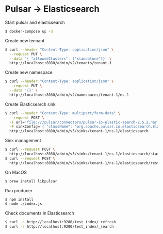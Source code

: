 # Pulsar -> Elasticsearch

Start pulsar and elasticsearch
```sh
$ docker-compose up -d
```

Create new tennant
```sh
$ curl --header "Content-Type: application/json" \
  --request PUT \
  --data '{ "allowedClusters": ["standalone"]}' \
  http://localhost:8080/admin/v2/tenants/tenant-1
```

Create new namespace
```sh
$ curl --header "Content-Type: application/json" \
  --request PUT \
  --data '{}' \
  http://localhost:8080/admin/v2/namespaces/tenant-1/ns-1  
```

Create Elasticsearch sink
```sh 
$ curl --header "Content-Type: multipart/form-data" \
  --request POST \
  -F url='file:///pulsar/connectors/pulsar-io-elastic-search-2.5.2.nar;type=text/plain' \
  -F sinkConfig='{ "className": "org.apache.pulsar.io.elasticsearch.ElasticSearchSink", "archive": "/pulsar/connectors/pulsar-io-elastic-search-2.5.2.nar", "inputs": ["persistent://tenant-1/ns-1/elastic-test"], "processingGuarantees": "EFFECTIVELY_ONCE", "parallelism": 1, "configs": {"elasticSearchUrl": "http://elasticsearch:9200", "indexName": "test_index" } };type=application/json' \
  http://localhost:8080/admin/v3/sinks/tenant-1/ns-1/elasticsearch
```

Sink management
```sh
$ curl --request POST \
  http://localhost:8080/admin/v3/sinks/tenant-1/ns-1/elasticsearch/start
$ curl --request POST \
  http://localhost:8080/admin/v3/sinks/tenant-1/ns-1/elasticsearch/restart
```

On MacOS
```sh
$ brew install libpulsar
```
Run producer
```sh
$ npm install
$ node ./index.js
```

Check documents in Elasticsearch
```sh
$ curl -s http://localhost:9200/test_index/_refresh
$ curl -s http://localhost:9200/test_index/_search
```

